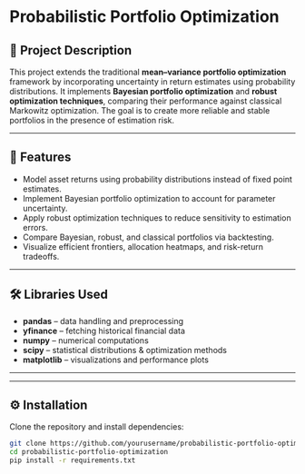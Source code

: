 # Probabilistic Portfolio Optimization

## 📌 Project Description  
This project extends the traditional **mean–variance portfolio optimization** framework by incorporating uncertainty in return estimates using probability distributions. It implements **Bayesian portfolio optimization** and **robust optimization techniques**, comparing their performance against classical Markowitz optimization. The goal is to create more reliable and stable portfolios in the presence of estimation risk.

---

## 🚀 Features  
- Model asset returns using probability distributions instead of fixed point estimates.  
- Implement Bayesian portfolio optimization to account for parameter uncertainty.  
- Apply robust optimization techniques to reduce sensitivity to estimation errors.  
- Compare Bayesian, robust, and classical portfolios via backtesting.  
- Visualize efficient frontiers, allocation heatmaps, and risk-return tradeoffs.  

---

## 🛠️ Libraries Used  
- **pandas** – data handling and preprocessing  
- **yfinance** – fetching historical financial data  
- **numpy** – numerical computations  
- **scipy** – statistical distributions & optimization methods  
- **matplotlib** – visualizations and performance plots  

---

---

## ⚙️ Installation  
Clone the repository and install dependencies:  
```bash
git clone https://github.com/yourusername/probabilistic-portfolio-optimization.git
cd probabilistic-portfolio-optimization
pip install -r requirements.txt

